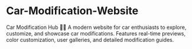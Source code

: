 # Car-Modification-Website
Car Modification Hub 🚗✨ A modern website for car enthusiasts to explore, customize, and showcase car modifications. Features real-time previews, color customization, user galleries, and detailed modification guides.
